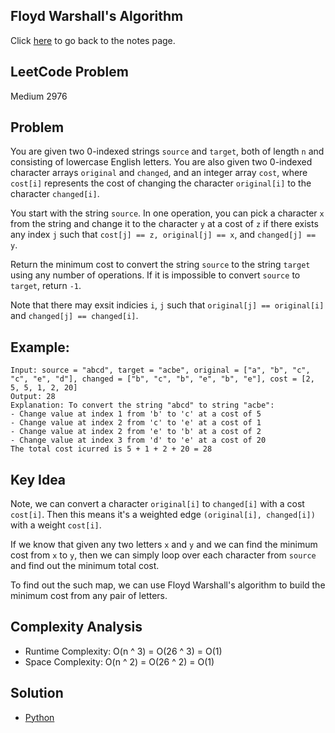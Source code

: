 ## Floyd Warshall's Algorithm
Click [here](../notes.md) to go back to the notes page.

## LeetCode Problem
Medium 2976

## Problem
You are given two 0-indexed strings `source` and `target`, both of length `n` and consisting of lowercase English letters. You are also given two 0-indexed character arrays `original` and `changed`, and an integer array `cost`, where `cost[i]` represents the cost of changing the character `original[i]` to the character `changed[i]`.

You start with the string `source`. In one operation, you can pick a character `x` from the string and change it to the character `y` at a cost of `z` if there exists any index `j` such that `cost[j] == z, original[j] == x`, and `changed[j] == y`.

Return the minimum cost to convert the string `source` to the string `target` using any number of operations. If it is impossible to convert `source` to `target`, return `-1`.

Note that there may exsit indicies `i`, `j` such that `original[j] == original[i]` and `changed[j] == changed[i]`.

## Example:
```
Input: source = "abcd", target = "acbe", original = ["a", "b", "c", "c", "e", "d"], changed = ["b", "c", "b", "e", "b", "e"], cost = [2, 5, 5, 1, 2, 20]
Output: 28
Explanation: To convert the string "abcd" to string "acbe":
- Change value at index 1 from 'b' to 'c' at a cost of 5
- Change value at index 2 from 'c' to 'e' at a cost of 1
- Change value at index 2 from 'e' to 'b' at a cost of 2
- Change value at index 3 from 'd' to 'e' at a cost of 20
The total cost icurred is 5 + 1 + 2 + 20 = 28
```

## Key Idea
Note, we can convert a character `original[i]` to `changed[i]` with a cost `cost[i]`. Then this means it's a weighted edge `(original[i], changed[i])` with a weight `cost[i]`.

If we know that given any two letters `x` and `y` and we can find the minimum cost from `x` to `y`, then we can simply loop over each character from `source` and find out the minimum total cost.

To find out the such map, we can use Floyd Warshall's algorithm to build the minimum cost from any pair of letters.

## Complexity Analysis
- Runtime Complexity: O(n ^ 3) = O(26 ^ 3) = O(1)
- Space Complexity: O(n ^ 2) = O(26 ^ 2) = O(1)

## Solution
- [Python](./solution.py)
